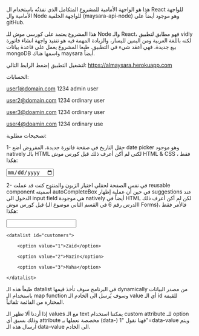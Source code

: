 هذا هو الواجهة الأمامية للمشروع المتكامل الذي نفذتُه باستخدام ال React للواجهة الأمامية وال Node للواجهة الخلفية (maysara-api-node) وهو موجود أيضاُ على gitHub. 

هذا المشروع يعتمد على كورسي موش للـ Node والـ React، فهو مطابق لتطبيق vidly لكنه باللغة العربية ومن اليمين لليسار، والزيادة المهمة فيه هو تنفيذ واجهة انشاء فاتورة بيع جديدة، فهي أعقد شيء في التطبيق. طبعا المشروع يعمل على قاعدة بيانات mongoDB واسمها هناك maysara أيضاً.

لتشغيل التطبيق إضغط الرابط التالي: 
https://almaysara.herokuapp.com


الحسابات: 

user1@domain.com 1234   admin user

user2@domain.com  1234  ordinary user

user3@doamin.com  1234   ordinary user

user4@doamin.com  1234   ordinary use

تصحيحات مطلوبة:


1- حقل التاريخ في صفحة فاتورة جديدة، المفروض أضع date picker وهو موجود natively بالـ HTML لكني لم أكن أعرف ذلك قبل كورس موش HTML & CSS ، فقط هكذا: 

<input type="date"/>

2- في نفس الصفحة لحقلي اختيار الزبون والمنتوج كنت قد عملت reusable component أسميته autoCompleteBox في حين أن عملية إظهار suggestions عند الدخول الى input field هي موجودة natively أيضاً في HTML لكن لم أكن أعرف ذلك قبل كورس موش (االدرس رقم 6 في القسم الثاني موضوع الـ Forms)، فالأمر فقط هكذا:

<input type="text" list="customers" />

    <datalist id="customers">
    
        <option value="1">Zaid</option>
        
        <option value="2">Mazin</option>
        
        <option value="3">Maha</option>
        
    </datalist>
    
طبعاً هذه الـ datalist في البرنامج سوف تأخذ قيمها dynamically من مصدر البيانات باستخدام الـ map function وسوف يُرسل الى الخادم الـ value أي الـ id للقيمة المختارة من القائمة تلقائياً.

إذا أردنا ألا تظهر الـ values مع الـ text يمكننا استخدام custom attribute للـ option وذلك بسبق  أي attribute مخصصة نعملها بـ (data-) فهنا نقول "1"=data-value ويتم ارسال هذه الـ data-value الى الخادم.
